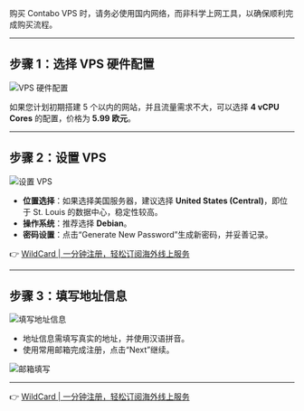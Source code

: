 购买 Contabo VPS 时，请务必使用国内网络，而非科学上网工具，以确保顺利完成购买流程。

---

## 步骤 1：选择 VPS 硬件配置

![VPS 硬件配置](https://ensky.tech/wp-content/uploads/2025/01/image-41-1024x795.jpg)

如果您计划初期搭建 5 个以内的网站，并且流量需求不大，可以选择 **4 vCPU Cores** 的配置，价格为 **5.99 欧元**。

---

## 步骤 2：设置 VPS

![设置 VPS](https://ensky.tech/wp-content/uploads/2025/01/image-45-1024x863.jpg)

- **位置选择**：如果选择美国服务器，建议选择 **United States (Central)**，即位于 St. Louis 的数据中心，稳定性较高。  
- **操作系统**：推荐选择 **Debian**。  
- **密码设置**：点击“Generate New Password”生成新密码，并妥善记录。

👉 [WildCard | 一分钟注册，轻松订阅海外线上服务](https://bit.ly/bewildcard)

---

## 步骤 3：填写地址信息

![填写地址信息](https://ensky.tech/wp-content/uploads/2025/01/image-46-806x1024.jpg)

- 地址信息需填写真实的地址，并使用汉语拼音。  
- 使用常用邮箱完成注册，点击“Next”继续。

![邮箱填写](https://ensky.tech/wp-content/uploads/2025/01/image-47-1024x699.jpg)

---

👉 [WildCard | 一分钟注册，轻松订阅海外线上服务](https://bit.ly/bewildcard)